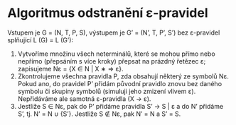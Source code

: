 # Algoritmus odstranění ε-pravidel
Vstupem je G = (N, T, P, S), výstupem je G’ = (N’, T, P’, S’) 
bez ε-pravidel splňující L (G) = L (G’):
1) Vytvoříme množinu všech neterminálů, které se mohou přímo nebo nepřímo (přepsáním s více kroky) přepsat na prázdný řetězec ε; zapisujeme Nε = {X ∈ N | X ∗ ⇒ ε}. 
2) Zkontrolujeme všechna pravidla P, zda obsahují některý ze symbolů Nε. Pokud ano, do pravidel P’ přidám původní pravidlo znovu bez daného symbolu či skupiny symbolů (simuluji jeho zmizení vlivem ε). Nepřidáváme ale samotná ε-pravidla (X → ε).
3) Jestliže S ∈ Nε, pak do P’ přidáme pravidla S’ → S | ε a do N’ přidáme S’, tj. N’ = N ∪ {S’}. Jestliže S ∉ Nε, pak N’ = N a S’ = S.
